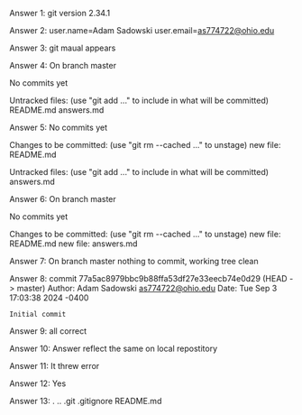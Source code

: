 Answer 1:
git version 2.34.1

Answer 2:
user.name=Adam Sadowski
user.email=as774722@ohio.edu

Answer 3:
git maual appears

Answer 4:
On branch master

No commits yet

Untracked files:
  (use "git add <file>..." to include in what will be committed)
	README.md
	answers.md

Answer 5:
No commits yet

Changes to be committed:
  (use "git rm --cached <file>..." to unstage)
	new file:   README.md

Untracked files:
  (use "git add <file>..." to include in what will be committed)
	answers.md

Answer 6:
On branch master

No commits yet

Changes to be committed:
  (use "git rm --cached <file>..." to unstage)
	new file:   README.md
	new file:   answers.md

Answer 7:
On branch master
nothing to commit, working tree clean

Answer 8:
commit 77a5ac8979bbc9b88ffa53df27e33eecb74e0d29 (HEAD -> master)
Author: Adam Sadowski <as774722@ohio.edu>
Date:   Tue Sep 3 17:03:38 2024 -0400

    Initial commit

Answer 9:
all correct

Answer 10:
Answer reflect the same on local repostitory

Answer 11:
It threw error

Answer 12:
Yes

Answer 13:
 . ..  .git  .gitignore  README.md